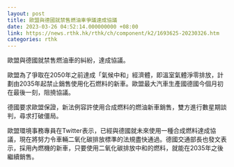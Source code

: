 ```yaml
---
layout: post
title: 歐盟與德國就禁售燃油車爭議達成協議
date: 2023-03-26 04:52:14.000000000 +08:00
link: https://news.rthk.hk/rthk/ch/component/k2/1693625-20230326.htm
categories: rthk
---
```


歐盟與德國就禁售燃油車的糾紛，達成協議。

歐盟為了爭取在2050年之前達成「氣候中和」經濟體，即溫室氣體淨零排放，計劃由2035年起禁止銷售使用化石燃料的新車。歐盟最大汽車生產國德國今個月初在最後一刻，阻撓協議。

德國要求歐盟保證，新法例容許使用合成燃料的燃油新車銷售，雙方進行數星期談判，尋求打破僵局。

歐盟環境事務專員在Twitter表示，已經與德國就未來使用一種合成燃料達成協議，現在將努力令車輛二氧化碳排放標準的法規盡快通過。德國交通部長也發文表示，採用內燃機的新車，只要使用二氧化碳排放中和的燃料，就能在2035年之後繼續銷售。
